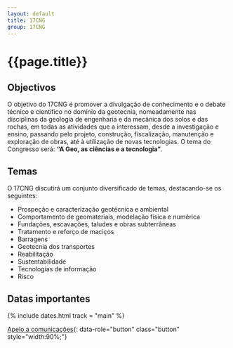 ```yaml
---
layout: default
title: 17CNG
group: 17CNG
---
```


# {{page.title}}

## Objectivos

O objetivo do 17CNG é promover a divulgação de conhecimento e o debate técnico e científico no domínio da geotecnia, 
nomeadamente nas disciplinas da geologia de engenharia e da mecânica dos solos e das rochas, 
em todas as atividades que a interessam, desde a investigação e ensino, 
passando pelo projeto, construção, fiscalização, manutenção e exploração de obras, até à utilização de novas tecnologias. 
O tema do Congresso será: **“A Geo, as ciências e a tecnologia”**.

## Temas
O 17CNG discutirá um conjunto diversificado de temas, destacando-se os seguintes:
- Prospeção e caracterização geotécnica e ambiental
- Comportamento de geomateriais, modelação física e numérica
- Fundações, escavações, taludes e obras subterrâneas
- Tratamento e reforço de maciços
- Barragens
- Geotecnia dos transportes
- Reabilitação
- Sustentabilidade
- Tecnologias de informação
- Risco


## <i class="fa fa-calendar"></i> Datas importantes

{% include dates.html track = "main" %}

[Apelo a comunicações](call-papers-CNG.html){: data-role="button" class="button" style="width:90%;"}
